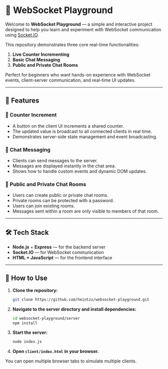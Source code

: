 # 🧪 WebSocket Playground

Welcome to **WebSocket Playground** — a simple and interactive project designed to help you learn and experiment with WebSocket communication using [Socket.IO](https://socket.io/).

This repository demonstrates three core real-time functionalities:

1.  **Live Counter Incrementing**
2.  **Basic Chat Messaging**
3.  **Public and Private Chat Rooms**

Perfect for beginners who want hands-on experience with WebSocket events, client-server communication, and real-time UI updates.

---

## 🚀 Features

### 🔢 Counter Increment

- A button on the client UI increments a shared counter.
- The updated value is broadcast to all connected clients in real time.
- Demonstrates server-side state management and event broadcasting.

### 💬 Chat Messaging

- Clients can send messages to the server.
- Messages are displayed instantly in the chat area.
- Shows how to handle custom events and dynamic DOM updates.

### 🚪 Public and Private Chat Rooms

- Users can create public or private chat rooms.
- Private rooms can be protected with a password.
- Users can join existing rooms.
- Messages sent within a room are only visible to members of that room.

---

## 🛠️ Tech Stack

-   **Node.js** + **Express** — for the backend server
-   **Socket.IO** — for WebSocket communication
-   **HTML + JavaScript** — for the frontend interface

---

## 🏁 How to Use

1.  **Clone the repository:**
    ```bash
    git clone https://github.com/heintzz/websocket-playground.git
    ```
2.  **Navigate to the server directory and install dependencies:**
    ```bash
    cd websocket-playground/server
    npm install
    ```
3.  **Start the server:**
    ```bash
    node index.js
    ```
4.  **Open `client/index.html` in your browser.**

You can open multiple browser tabs to simulate multiple clients.
